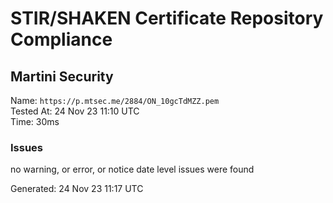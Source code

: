 # STIR/SHAKEN Certificate Repository Compliance

## Martini Security

Name: `https://p.mtsec.me/2884/ON_10gcTdMZZ.pem`\
Tested At: 24 Nov 23 11:10 UTC\
Time: 30ms

### Issues

no warning, or error, or notice date level issues were found

Generated: 24 Nov 23 11:17 UTC